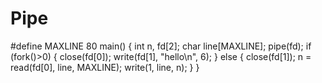 # Pipe
#define MAXLINE 80
main()
{
int n, fd[2];
char line[MAXLINE];
pipe(fd);
if (fork()>0) {
close(fd[0]);
write(fd[1], "hello\n", 6);
}
else {
close(fd[1]);
n = read(fd[0], line, MAXLINE);
write(1, line, n);
}
}
